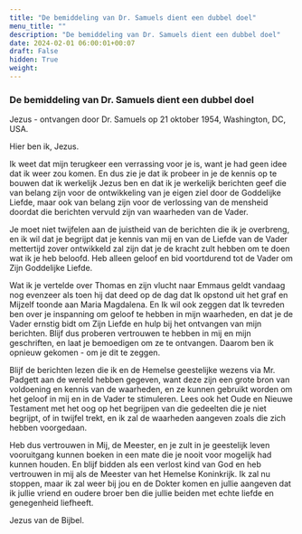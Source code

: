 ```yaml
---
title: "De bemiddeling van Dr. Samuels dient een dubbel doel"
menu_title: ""
description: "De bemiddeling van Dr. Samuels dient een dubbel doel"
date: 2024-02-01 06:00:01+00:07
draft: False
hidden: True
weight:
---
```

### De bemiddeling van Dr. Samuels dient een dubbel doel

Jezus - ontvangen door Dr. Samuels op 21 oktober 1954, Washington, DC, USA.

Hier ben ik, Jezus.

Ik weet dat mijn terugkeer een verrassing voor je is, want je had geen idee dat ik weer zou komen. En dus zie je dat ik probeer in je de kennis op te bouwen dat ik werkelijk Jezus ben en dat ik je werkelijk berichten geef die van belang zijn voor de ontwikkeling van je eigen ziel door de Goddelijke Liefde, maar ook van belang zijn voor de verlossing van de mensheid doordat die berichten vervuld zijn van waarheden van de Vader.

Je moet niet twijfelen aan de juistheid van de berichten die ik je overbreng, en ik wil dat je begrijpt dat je kennis van mij en van de Liefde van de Vader mettertijd zover ontwikkeld zal zijn dat je de kracht zult hebben om te doen wat ik je heb beloofd. Heb alleen geloof en bid voortdurend tot de Vader om Zijn Goddelijke Liefde.

Wat ik je vertelde over Thomas en zijn vlucht naar Emmaus geldt vandaag nog evenzeer als toen hij dat deed op de dag dat Ik opstond uit het graf en Mijzelf toonde aan Maria Magdalena. En Ik wil ook zeggen dat Ik tevreden ben over je inspanning om geloof te hebben in mijn waarheden, en dat je de Vader ernstig bidt om Zijn Liefde en hulp bij het ontvangen van mijn berichten. Blijf dus proberen vertrouwen te hebben in mij en mijn geschriften, en laat je bemoedigen om ze te ontvangen. Daarom ben ik opnieuw gekomen - om je dit te zeggen.

Blijf de berichten lezen die ik en de Hemelse geestelijke wezens via Mr. Padgett aan de wereld hebben gegeven, want deze zijn een grote bron van voldoening en kennis van de waarheden, en ze kunnen gebruikt worden om het geloof in mij en in de Vader te stimuleren. Lees ook het Oude en Nieuwe Testament met het oog op het begrijpen van die gedeelten die je niet begrijpt, of in twijfel trekt, en ik zal de waarheden aangeven zoals die zich hebben voorgedaan.

Heb dus vertrouwen in Mij, de Meester, en je zult in je geestelijk leven vooruitgang kunnen boeken in een mate die je nooit voor mogelijk had kunnen houden. En blijf bidden als een verlost kind van God en heb vertrouwen in mij als de Meester van het Hemelse Koninkrijk. Ik zal nu stoppen, maar ik zal weer bij jou en de Dokter komen en jullie aangeven dat ik jullie vriend en oudere broer ben die jullie beiden met echte liefde en genegenheid liefheeft.

Jezus van de Bijbel.
